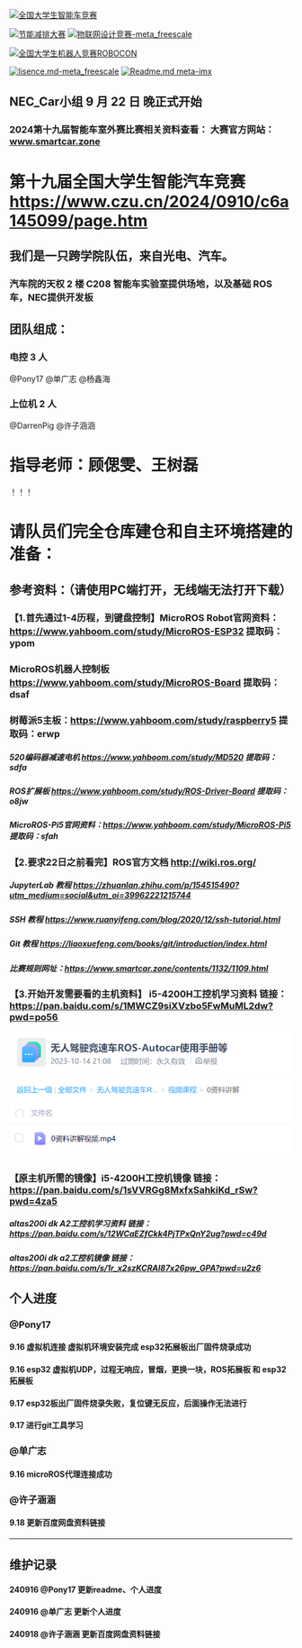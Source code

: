 [![全国大学生智能车竞赛](https://img.shields.io/badge/2024全国大学生智能车竞赛-智能车室外赛比赛-green)](https://gitee.com/darrenpig/new_energy_coder_club/tree/master/2024%E6%99%BA%E8%83%BD%E8%BD%A6%E5%AE%A4%E5%A4%96%E8%B5%9B%E6%AF%94%E8%B5%9B)

[![节能减排大赛](https://img.shields.io/badge/节能减排大赛-仓库-blue)](https://gitee.com/darrenpig/new_energy_coder_club/tree/master/2024%E8%8A%82%E8%83%BD%E5%87%8F%E6%8E%92%E5%A4%A7%E8%B5%9B_Nearlink%E5%B0%8F%E8%BD%A6)         [![物联网设计竞赛-meta_freescale](https://img.shields.io/badge/物联网设计竞赛-仓库-brightgreen)](https://gitee.com/darrenpig/new_energy_coder_club/tree/master/2024%E7%89%A9%E8%81%94%E7%BD%91%E8%AE%BE%E8%AE%A1%E7%AB%9E%E8%B5%9B_Huawei%E6%95%B0%E9%80%9A)

[![全国大学生机器人竞赛ROBOCON](https://img.shields.io/badge/ROBOCON竞赛-全国大学生机器人竞赛-green)](https://gitee.com/darrenpig/new_energy_coder_club/tree/master/2024%E5%85%A8%E5%9B%BD%E6%9C%BA%E5%99%A8%E4%BA%BA%E7%AB%9E%E8%B5%9B_ROBOCON)

[![lisence.md-meta_freescale](https://img.shields.io/badge/lisence.md-Markdown-violet
)](https://gitee.com/darrenpig/new_energy_coder_club/blob/master/LICENSE.md)
[![Readme.md meta-imx](https://img.shields.io/badge/Readme.md-Markdown-8A2BE2
)](https://gitee.com/darrenpig/new_energy_coder_club/blob/master/README.md)
## NEC_Car小组 9 月 22 日 晚正式开始
### 2024第十九届智能车室外赛比赛相关资料查看： 大赛官方网站：www.smartcar.zone
# 第十九届全国大学生智能汽车竞赛 https://www.czu.cn/2024/0910/c6a145099/page.htm

## 我们是一只跨学院队伍，来自光电、汽车。
### 汽车院的天权 2 楼 C208 智能车实验室提供场地，以及基础 ROS 车，NEC提供开发板
## 团队组成：
### 电控 3 人 
 @Pony17  @单广志  @杨鑫海 
### 上位机 2 人
 @DarrenPig  @许子涵涵 
# 指导老师：顾偲雯、王树磊
！！！
# 请队员们完全仓库建仓和自主环境搭建的准备：
## 参考资料：（请使用PC端打开，无线端无法打开下载）
### 【1.首先通过1-4历程，到键盘控制】MicroROS Robot官网资料：https://www.yahboom.com/study/MicroROS-ESP32 提取码：ypom
### MicroROS机器人控制板 https://www.yahboom.com/study/MicroROS-Board 提取码：dsaf
### 树莓派5主板：https://www.yahboom.com/study/raspberry5 提取码：erwp
##### 520编码器减速电机 https://www.yahboom.com/study/MD520 提取码：sdfa
##### ROS扩展板 https://www.yahboom.com/study/ROS-Driver-Board 提取码：o8jw
##### MicroROS-Pi5官网资料：https://www.yahboom.com/study/MicroROS-Pi5 提取码：sfah
### 【2.要求22日之前看完】ROS官方文档 http://wiki.ros.org/
##### JupyterLab 教程 https://zhuanlan.zhihu.com/p/154515490?utm_medium=social&utm_oi=39962221215744
##### SSH 教程 https://www.ruanyifeng.com/blog/2020/12/ssh-tutorial.html
##### Git 教程 https://liaoxuefeng.com/books/git/introduction/index.html
##### 比赛规则网址：https://www.smartcar.zone/contents/1132/1109.html
### 【3.开始开发需要看的主机资料】 i5-4200H工控机学习资料 链接：https://pan.baidu.com/s/1MWCZ9siXVzbo5FwMuML2dw?pwd=po56
![输入图片说明](%E9%9C%80%E8%A6%81%E7%9C%8B%E7%9A%84%E6%95%99%E7%A8%8B.png)
### 【原主机所需的镜像】i5-4200H工控机镜像 链接：https://pan.baidu.com/s/1sVVRGg8MxfxSahkiKd_rSw?pwd=4za5
##### altas200i dk A2工控机学习资料 链接：https://pan.baidu.com/s/12WCaEZfCkk4PjTPxQnY2ug?pwd=c49d
##### altas200i dk a2工控机镜像 链接：https://pan.baidu.com/s/1r_x2szKCRAl87x26pw_GPA?pwd=u2z6


## 个人进度
###  @Pony17  
#### 9.16 虚拟机连接 虚拟机环境安装完成 esp32拓展板出厂固件烧录成功 
#### 9.16 esp32 虚拟机UDP，过程无响应，冒烟，更换一块，ROS拓展板 和 esp32拓展板 
#### 9.17 esp32板出厂固件烧录失败，复位键无反应，后面操作无法进行
#### 9.17 进行git工具学习

###  @单广志 
#### 9.16 microROS代理连接成功

###  @许子涵涵 
#### 9.18 更新百度网盘资料链接




---

## 维护记录
#### 240916  @Pony17 更新readme、个人进度
#### 240916   @单广志 更新个人进度
#### 240918  @许子涵涵  更新百度网盘资料链接
